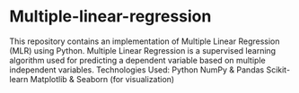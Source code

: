 # Multiple-linear-regression
This repository contains an implementation of Multiple Linear Regression (MLR) using Python. Multiple Linear Regression is a supervised learning algorithm used for predicting a dependent variable based on multiple independent variables. Technologies Used: Python NumPy &amp; Pandas Scikit-learn Matplotlib &amp; Seaborn (for visualization) 
